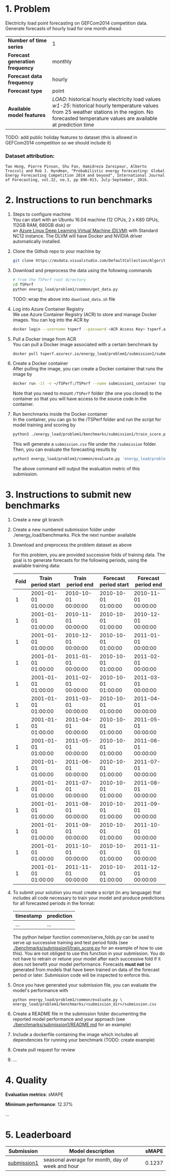 # 1. Problem

Electricity load point forecasting on GEFCom2014 competition data. Generate forecasts of hourly load for one month ahead.

|  |  |
| ----------------------------------- | - |
| **Number of time series**           | 1 |
| **Forecast generation frequency**   | monthly |
| **Forecast data frequency**         | hourly |
| **Forecast type**                   | point |
| **Available model features**        | *LOAD*: historical hourly electricity load values<br/>*w1-25*: historical hourly temperature values from 25 weather stations in the region. No forecasted temperature values are available at prediction time |

TODO: add public holiday features to dataset (this is allowed in GEFCom2014 competition so we should include it)

### Dataset attribution:

    Tao Hong, Pierre Pinson, Shu Fan, Hamidreza Zareipour, Alberto Troccoli and Rob J. Hyndman, "Probabilistic energy forecasting: Global Energy Forecasting Competition 2014 and beyond", International Journal of Forecasting, vol.32, no.3, pp 896-913, July-September, 2016.

# 2. Instructions to run benchmarks

1. Steps to configure machine  
   You can start with an Ubuntu 16.04 machine (12 CPUs, 2 x K80 GPUs, 112GB RAM, 680GB disk) or  
   an [Azure Linux Deep Learning Virtual Machine (DLVM)](https://azuremarketplace.microsoft.com/en-us/marketplace/apps/microsoft-ads.linux-data-science-vm-ubuntu) with Standard NC12 instance. The DLVM will have Docker and NVIDIA driver automatically installed.  

2. Clone the Github repo to your machine by  
   ```bash
   git clone https://msdata.visualstudio.com/DefaultCollection/AlgorithmsAndDataScience/_git/TSPerf
   ```

3. Download and preprocess the data using the following commands

    ```bash
    # from the TSPerf root directory
    cd TSPerf
    python energy_load/problem1/common/get_data.py
    ```
    TODO: wrap the above into `download_data.sh` file

4. Log into Azure Container Registry  
   We use Azure Container Registry (ACR) to store and manage Docker images. You can log into the ACR by
   ```bash
   docker login --username tsperf --password <ACR Access Key> tsperf.azurecr.io
   ```

5. Pull a Docker image from ACR   
   You can pull a Docker image associated with a certain benchmark by
   ```bash
   docker pull tsperf.azurecr.io/energy_load/problem1/submission1/submission1_image:v1
   ```

6. Create a Docker container   
   After pulling the image, you can create a Docker container that runs the image by 
   ```bash
   docker run -it -v ~/TSPerf:/TSPerf --name submission1_container tsperf.azurecr.io/energy_load/problem1/submission1/submission1_image:v1
   ```
   Note that you need to mount `/TSPerf` folder (the one you cloned) to the container so that you will have access to the source code in the container.
   

7. Run benchmarks inside the Docker container   
   In the container, you can go to the /TSPerf folder and run the script for model training and scoring by
   ```bash
   python3 ./energy_load/problem1/benchmarks/submission1/train_score.py
   ```
   This will generate a `submission.csv` file under the `/submission` folder. Then, you can evaluate the forecasting results by 
   ```bash
   python3 energy_load/problem1/common/evaluate.py 'energy_load/problem1/benchmarks/submission1/submission.csv'
   ```
   The above command will output the evaluation metric of this submission. 


# 3. Instructions to submit new benchmarks

1. Create a new git branch
2. Create a new numbered submission folder under ./energy_load/benchmarks. Pick the next number available
3. Download and preprocess the problem dataset as above

    For this problem, you are provided successive folds of training data. The goal is to generate forecasts for the following periods, using the available training data:

    | **Fold** | **Train period start** | **Train period end** | **Forecast period start** | **Forecast period end** |
    | -------- | --------------- | ------------------ | ------------------------- | ----------------------- |
    | 1 | 2001-01-01 01:00:00 | 2010-10-01 00:00:00 | 2010-10-01 01:00:00 | 2010-11-01 00:00:00 |
    | 1 | 2001-01-01 01:00:00 | 2010-11-01 00:00:00 | 2010-10-01 01:00:00 | 2010-12-01 00:00:00 |
    | 1 | 2001-01-01 01:00:00 | 2010-12-01 00:00:00 | 2010-10-01 01:00:00 | 2011-01-01 00:00:00 |
    | 1 | 2001-01-01 01:00:00 | 2011-01-01 00:00:00 | 2010-10-01 01:00:00 | 2011-02-01 00:00:00 |
    | 1 | 2001-01-01 01:00:00 | 2011-02-01 00:00:00 | 2010-10-01 01:00:00 | 2011-03-01 00:00:00 |
    | 1 | 2001-01-01 01:00:00 | 2011-03-01 00:00:00 | 2010-10-01 01:00:00 | 2011-04-01 00:00:00 |
    | 1 | 2001-01-01 01:00:00 | 2011-04-01 00:00:00 | 2010-10-01 01:00:00 | 2011-05-01 00:00:00 |
    | 1 | 2001-01-01 01:00:00 | 2011-05-01 00:00:00 | 2010-10-01 01:00:00 | 2011-06-01 00:00:00 |
    | 1 | 2001-01-01 01:00:00 | 2011-06-01 00:00:00 | 2010-10-01 01:00:00 | 2011-07-01 00:00:00 |
    | 1 | 2001-01-01 01:00:00 | 2011-07-01 00:00:00 | 2010-10-01 01:00:00 | 2011-08-01 00:00:00 |
    | 1 | 2001-01-01 01:00:00 | 2011-08-01 00:00:00 | 2010-10-01 01:00:00 | 2011-09-01 00:00:00 |
    | 1 | 2001-01-01 01:00:00 | 2011-09-01 00:00:00 | 2010-10-01 01:00:00 | 2011-10-01 00:00:00 |
    | 1 | 2001-01-01 01:00:00 | 2011-10-01 00:00:00 | 2010-10-01 01:00:00 | 2011-11-01 00:00:00 |
    | 1 | 2001-01-01 01:00:00 | 2011-11-01 00:00:00 | 2010-10-01 01:00:00 | 2011-12-01 00:00:00 |

4. To submit your solution you must create a script (in any language) that includes all code necessary to train your model and produce predictions for all forecasted periods in the format:

    | timestamp | prediction |
    | --------- | ---------- |
    | ... | ... |

    The python helper function common/serve_folds.py can be used to serve up successive training and test period folds (see [./benchmarks/submission1/train_score.py](./benchmarks/submission1/train_score.py) for an example of how to use this). You are not obliged to use this function in your submission. You do not have to retrain or retune your model after each successive fold if it does not benefit your model performance. Forecasts **must not** be generated from models that have been trained on data of the forecast period or later. Submission code will be inspected to enforce this.

5. Once you have generated your submission file, you can evaluate the model's performance with
    ```
    python energy_load/problem1/common/evaluate.py \ 
    energy_load/problem1/benchmarks/<submission_dir>/submission.csv
    ```
6. Create a README file in the submission folder documenting the reported model performance and your approach (see [./benchmarks/submission1/README.md](./benchmarks/submission1/README.md) for an example)
7. Include a dockerfile containing the image which includes all dependencies for running your benchmark (TODO: create example)
7. Create pull request for review
8. ...

# 4. Quality

**Evaluation metrics**: sMAPE

**Minimum performance**: 12.37%

...

# 5. Leaderboard

| **Submission** | **Model description** | **sMAPE** |
| -------------- | --------------------- | --------- |
| [submission1](./benchmarks/submission1) | seasonal average for month, day of week and hour | 0.1237 |
